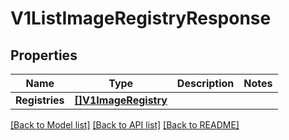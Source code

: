 # V1ListImageRegistryResponse

## Properties

Name | Type | Description | Notes
------------ | ------------- | ------------- | -------------
**Registries** | [**[]V1ImageRegistry**](V1ImageRegistry.md) |  | 

[[Back to Model list]](../README.md#documentation-for-models) [[Back to API list]](../README.md#documentation-for-api-endpoints) [[Back to README]](../README.md)


